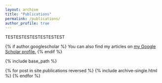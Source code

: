 ```yaml
---
layout: archive
title: "Publications"
permalink: /publications/
author_profile: true
---
```

TESTESTESTESTESTESTEST

{% if author.googlescholar %}
  You can also find my articles on <u><a href="{{author.googlescholar}}">my Google Scholar profile</a>.</u>
{% endif %}

{% include base_path %}

{% for post in site.publications reversed %}
  {% include archive-single.html %}
{% endfor %}
